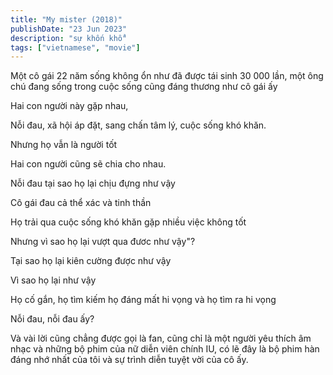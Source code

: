 ```yaml
---
title: "My mister (2018)"
publishDate: "23 Jun 2023"
description: "sự khốn khổ"
tags: ["vietnamese", "movie"]
---
```


Một cô gái 22 năm sống không ổn như đã được tái sinh 30 000 lần, một ông chú đang sống trong cuộc sống cũng đáng thương như cô gái ấy

Hai con người này gặp nhau,

Nỗi đau, xã hội áp đặt, sang chấn tâm lý, cuộc sống khó khăn.

Nhưng họ vẫn là người tốt

Hai con người cũng sẽ chia cho nhau.

Nỗi đau tại sao họ lại chịu đựng như vậy

Cô gái đau cả thể xác và tinh thần

Họ trải qua cuộc sống khó khăn gặp nhiều việc không tốt

Nhưng vì sao họ lại vượt qua đươc như vậy"?

Tại sao họ lại kiên cường được như vậy

Vì sao họ lại như vậy

Họ cố gắn, họ tìm kiếm họ đáng mất hi vọng và họ tìm ra hi vọng

Nỗi đau, nỗi đau ấy?

Và vài lời cũng chẳng được gọi là fan, cũng chỉ là một người yêu thích âm nhạc và những bộ phim của nữ diễn viên chính IU, có lẽ đây là bộ phim hàn đáng nhớ nhất của tôi và sự trình diễn tuyệt vời của cô ấy.
